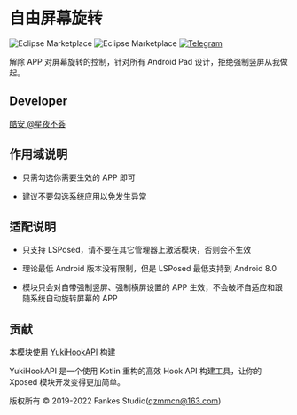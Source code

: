 # 自由屏幕旋转

![Eclipse Marketplace](https://img.shields.io/badge/license-AGPL3.0-blue)
![Eclipse Marketplace](https://img.shields.io/badge/version-v2.35-green)
[![Telegram](https://img.shields.io/badge/Follow-Telegram-blue.svg?logo=telegram)](https://t.me/XiaofangInternet)

解除 APP 对屏幕旋转的控制，针对所有 Android Pad 设计，拒绝强制竖屏从我做起。

## Developer

[酷安 @星夜不荟](http://www.coolapk.com/u/876977)

## 作用域说明

- 只需勾选你需要生效的 APP 即可

- 建议不要勾选系统应用以免发生异常

## 适配说明

- 只支持 LSPosed，请不要在其它管理器上激活模块，否则会不生效

- 理论最低 Android 版本没有限制，但是 LSPosed 最低支持到 Android 8.0

- 模块只会对自带强制竖屏、强制横屏设置的 APP 生效，不会破坏自适应和跟随系统自动旋转屏幕的 APP

## 贡献

本模块使用 [YukiHookAPI](https://github.com/fankes/YukiHookAPI) 构建

YukiHookAPI 是一个使用 Kotlin 重构的高效 Hook API 构建工具，让你的 Xposed 模块开发变得更加简单。

版权所有 © 2019-2022 Fankes Studio(qzmmcn@163.com)
